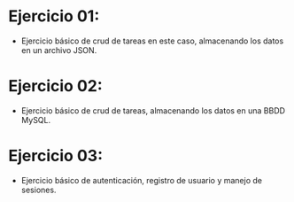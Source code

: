 # Ejercicio 01:
- Ejercicio básico de crud de tareas en este caso, almacenando los datos en un archivo JSON.

# Ejercicio 02:
- Ejercicio básico de crud de tareas, almacenando los datos en una BBDD MySQL.

# Ejercicio 03:
- Ejercicio básico de autenticación, registro de usuario y manejo de sesiones.